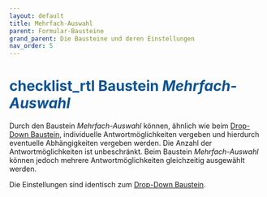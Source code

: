 ```yaml
---
layout: default
title: Mehrfach-Auswahl
parent: Formular-Bausteine
grand_parent: Die Bausteine und deren Einstellungen
nav_order: 5
---
```


# <span style="color:#0b5394"><span class="material-icons">checklist_rtl</span> **Baustein *Mehrfach-Auswahl***</span>

Durch den Baustein *Mehrfach-Auswahl* können, ähnlich wie beim [Drop-Down Baustein](/docs/record-spec-settings/grand-childs-form/drop-down.html), individuelle Antwortmöglichkeiten vergeben und hierdurch eventuelle Abhängigkeiten vergeben werden. Die Anzahl der Antwortmöglichkeiten ist unbeschränkt.
Beim Baustein *Mehrfach-Auswahl* können jedoch mehrere Antwortmöglichkeiten gleichzeitig ausgewählt werden.

Die Einstellungen sind identisch zum [Drop-Down Baustein](/docs/record-spec-settings/grand-childs-form/drop-down.html).